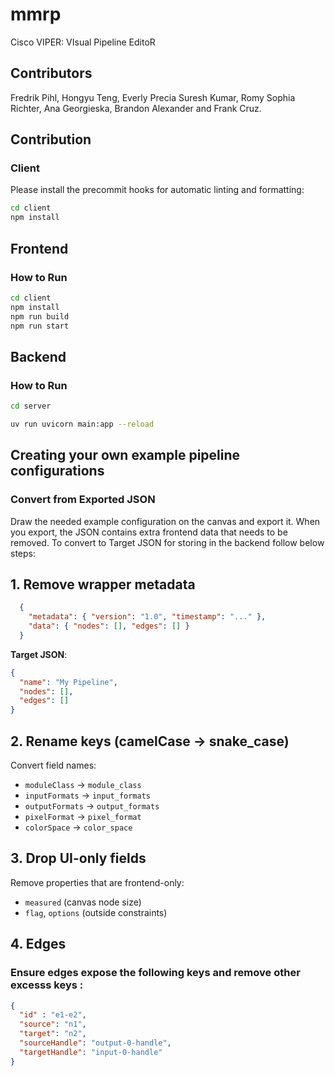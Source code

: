 # mmrp

Cisco VIPER: VIsual Pipeline EditoR

## Contributors

Fredrik Pihl, Hongyu Teng, Everly Precia Suresh Kumar, Romy Sophia Richter, Ana Georgieska, Brandon Alexander and Frank Cruz.

## Contribution

### Client

Please install the precommit hooks for automatic linting and formatting:

```bash
cd client
npm install
```


## Frontend

### How to Run

```sh
cd client
npm install
npm run build
npm run start
```

## Backend

### How to Run

```sh
cd server

uv run uvicorn main:app --reload
```
## Creating your own example pipeline configurations

### Convert from Exported JSON
Draw the needed example configuration on the canvas and export it. When you export, the JSON contains extra frontend data that needs to be removed. To convert to Target JSON for storing in the backend follow below steps:

## 1. Remove wrapper metadata

```json
  {
    "metadata": { "version": "1.0", "timestamp": "..." },
    "data": { "nodes": [], "edges": [] }
  }
````

**Target JSON**:

  ```json
  {
    "name": "My Pipeline",
    "nodes": [],
    "edges": []
  }
  ```

## 2. Rename keys (camelCase → snake\_case)

Convert field names:

* `moduleClass` → `module_class`
* `inputFormats` → `input_formats`
* `outputFormats` → `output_formats`
* `pixelFormat` → `pixel_format`
* `colorSpace` → `color_space`

## 3. Drop UI-only fields

Remove properties that are frontend-only:

* `measured` (canvas node size)
* `flag`, `options` (outside constraints)

## 4. Edges

### Ensure edges expose the following keys and remove other excesss keys :

```json
{
  "id" : "e1-e2",
  "source": "n1",
  "target": "n2",
  "sourceHandle": "output-0-handle",
  "targetHandle": "input-0-handle"
}
```
